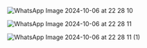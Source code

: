 
![WhatsApp Image 2024-10-06 at 22 28 10](https://github.com/user-attachments/assets/099e7a65-9a9c-4d3d-ada5-2ec942e019ea)

![WhatsApp Image 2024-10-06 at 22 28 11](https://github.com/user-attachments/assets/1582656e-e2af-4ec1-8dc9-ff45b1c32273)

![WhatsApp Image 2024-10-06 at 22 28 11 (1)](https://github.com/user-attachments/assets/30fda185-da9e-4367-93cb-11e509cfe0f8)
